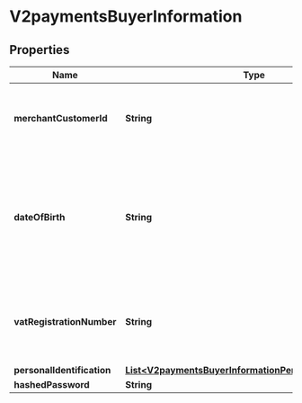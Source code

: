 
# V2paymentsBuyerInformation

## Properties
Name | Type | Description | Notes
------------ | ------------- | ------------- | -------------
**merchantCustomerId** | **String** | Your identifier for the customer.  For processor-specific information, see the customer_account_id field in [Credit Card Services Using the SCMP API.](http://apps.cybersource.com/library/documentation/dev_guides/CC_Svcs_SCMP_API/html)  |  [optional]
**dateOfBirth** | **String** | Recipientâ€™s date of birth. **Format**: &#x60;YYYYMMDD&#x60;.  This field is a pass-through, which means that CyberSource ensures that the value is eight numeric characters but otherwise does not verify the value or modify it in any way before sending it to the processor. If the field is not required for the transaction, CyberSource does not forward it to the processor.  |  [optional]
**vatRegistrationNumber** | **String** | Customerâ€™s government-assigned tax identification number.  For processor-specific information, see the purchaser_vat_registration_number field in [Level II and Level III Processing Using the SCMP API.](http://apps.cybersource.com/library/documentation/dev_guides/Level_2_3_SCMP_API/html)  |  [optional]
**personalIdentification** | [**List&lt;V2paymentsBuyerInformationPersonalIdentification&gt;**](V2paymentsBuyerInformationPersonalIdentification.md) |  |  [optional]
**hashedPassword** | **String** | TODO  |  [optional]



